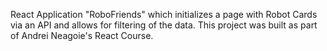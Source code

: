 React Application "RoboFriends" which initializes a page with Robot Cards via an API and allows for filtering of the data. This project was built as part of Andrei Neagoie's React Course.
